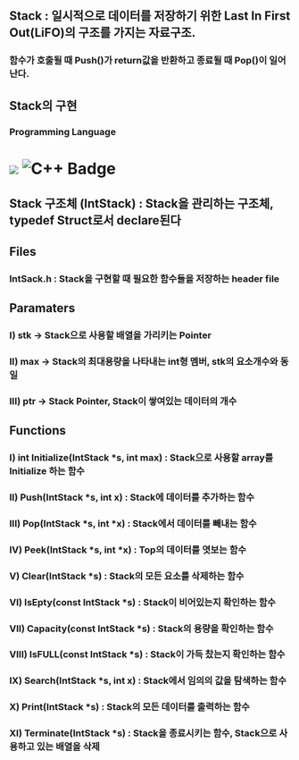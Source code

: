## Stack : 일시적으로 데이터를 저장하기 위한 Last In First Out(LiFO)의 구조를 가지는 자료구조.
### 함수가 호출될 때 Push()가 return값을 반환하고 종료될 때 Pop()이 일어난다.
## Stack의 구현
### Programming Language 
<h1>
<img src="https://img.shields.io/badge/C-3776AB?style=for-the-badge&logo=C&logoColor=black">
<img src="https://img.shields.io/badge/C%2B%2B-00599C?style=for-the-badge&logo=c%2B%2B&logoColor=white" alt="C++ Badge">
</h1>

## Stack 구조체 (IntStack) : Stack을 관리하는 구조체, typedef Struct로서 declare된다
## Files
### IntSack.h : Stack을 구현할 때 필요한 함수들을 저장하는 header file
## Paramaters
### I) stk -> Stack으로 사용할 배열을 가리키는 Pointer
### II) max -> Stack의 최대용량을 나타내는 int형 멤버, stk의 요소개수와 동일
### III) ptr -> Stack Pointer, Stack이 쌓여있는 데이터의 개수

## Functions
### I) int Initialize(IntStack *s, int max) : Stack으로 사용할 array를 Initialize 하는 함수
### II) Push(IntStack *s, int x) :  Stack에 데이터를 추가하는 함수
### III) Pop(IntStack *s, int *x) : Stack에서 데이터를 빼내는 함수
### IV) Peek(IntStack *s, int *x) : Top의 데이터를 엿보는 함수
### V) Clear(IntStack *s) : Stack의 모든 요소를 삭제하는 함수
### VI) IsEpty(const IntStack *s) : Stack이 비어있는지 확인하는 함수
### VII) Capacity(const IntStack *s) : Stack의 용량을 확인하는 함수
### VIII) IsFULL(const IntStack *s) : Stack이 가득 찼는지 확인하는 함수
### IX) Search(IntStack *s, int x) : Stack에서 임의의 값을 탐색하는 함수
### X) Print(IntStack *s) : Stack의 모든 데이터를 출력하는 함수
### XI) Terminate(IntStack *s) : Stack을 종료시키는 함수, Stack으로 사용하고 있는 배열을 삭제

